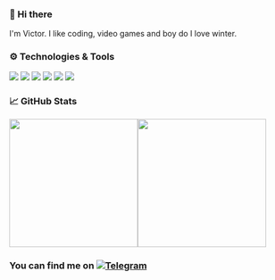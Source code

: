 ### 👋 Hi there
I'm Victor. I like coding, video games and boy do I love winter.

### ⚙️ Technologies & Tools
![](https://img.shields.io/badge/Editor-WebStorm-informational?style=flat&logo=WebStorm&logoColor=white&color=blueviolet)
![](https://img.shields.io/badge/Code-JavaScript-informational?style=flat&logo=JavaScript&logoColor=white&color=blueviolet)
![](https://img.shields.io/badge/Code-React-informational?style=flat&logo=React&logoColor=white&color=blueviolet)
![](https://img.shields.io/badge/Code-TypeScript-informational?style=flat&logo=TypeScript&logoColor=white&color=blueviolet)
![](https://img.shields.io/badge/Code-NodeJS-informational?style=flat&logo=Node.js&logoColor=white&color=blueviolet)
![](https://img.shields.io/badge/Code-Express-informational?style=flat&logo=Express&logoColor=white&color=blueviolet)


### 📈 GitHub Stats
<div style="display: flex; flex-direction: row;">
<img align="center" style="height:230px;" src="https://github-readme-stats.vercel.app/api/top-langs/?username=victorbobkov&theme=material-palenight" />
<img align="center" style="height:230px;" src="https://github-readme-stats.vercel.app/api/index/?username=victorbobkov&theme=material-palenight" />
<!--   <img align="center" src="https://github-readme-stats.vercel.app/api/pin/?username=victorbobkov&repo=fast-company&theme=material-palenight" /> -->
</div>
  
<!-- Actual text -->

### You can find me on [![Telegram][1.2]][1]

<!-- Icons -->

[1.2]: https://i.imgur.com/KJLx3oG.png (telegram icon)

<!-- Links to your social media accounts -->

[1]: https://t.me/victorbobkov
<!--
**victorbobkov/victorbobkov** is a ✨ _special_ ✨ repository because its `README.md` (this file) appears on your GitHub profile.

Here are some ideas to get you started:

- 🔭 I’m currently working on ...
- 🌱 I’m currently learning ...
- 👯 I’m looking to collaborate on ...
- 🤔 I’m looking for help with ...
- 💬 Ask me about ...
- 📫 How to reach me: ...
- 😄 Pronouns: ...
- ⚡ Fun fact: ...
-->

